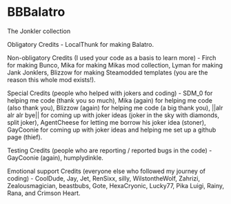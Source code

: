 # BBBalatro
The Jonkler collection

Obligatory Credits -
LocalThunk for making Balatro.

Non-obligatory Credits (I used your code as a basis to learn more) -
Firch for making Bunco,
Mika for making Mikas mod collection,
Lyman for making Jank Jonklers,
Blizzow for making Steamodded templates (you are the reason this whole mod exists!).

Special Credits (people who helped with jokers and coding) -
SDM_0 for helping me code (thank you so much),
Mika (again) for helping me code (also thank you),
Blizzow (again) for helping me code (a big thank you),
||alr alr alr bye|| for coming up with joker ideas (joker in the sky with diamonds, split joker),
AgentCheese for letting me borrow his joker idea (stoner),
GayCoonie for coming up with joker ideas and helping me set up a github page (thief).

Testing Credits (people who are reporting / reported bugs in the code) -
GayCoonie (again),
humplydinkle.

Emotional support Credits (everyone else who followed my journey of coding) -
CoolDude,
Jay,
Jet,
RenSixx,
silly,
WilstontheWolf,
Zahrizi,
Zealousmagician,
beastbubs,
Gote,
HexaCryonic,
Lucky77,
Pika Luigi,
Rainy,
Rana,
and Crimson Heart.
